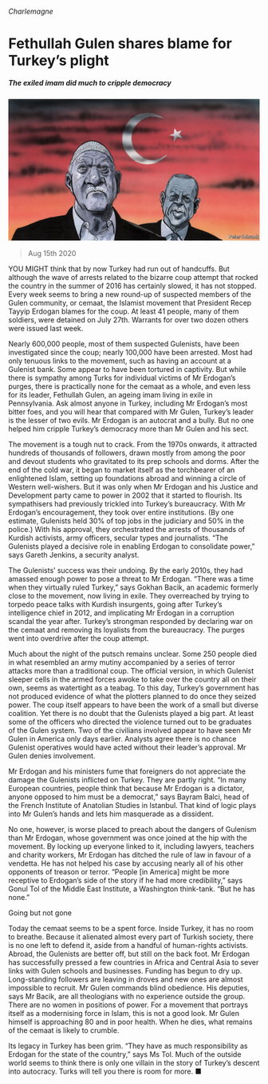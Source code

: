 ###### Charlemagne

# Fethullah Gulen shares blame for Turkey’s plight 

##### The exiled imam did much to cripple democracy 

![image](images/20200815_EUD000_0.jpg) 

> Aug 15th 2020 

YOU MIGHT think that by now Turkey had run out of handcuffs. But although the wave of arrests related to the bizarre coup attempt that rocked the country in the summer of 2016 has certainly slowed, it has not stopped. Every week seems to bring a new round-up of suspected members of the Gulen community, or cemaat, the Islamist movement that President Recep Tayyip Erdogan blames for the coup. At least 41 people, many of them soldiers, were detained on July 27th. Warrants for over two dozen others were issued last week.

Nearly 600,000 people, most of them suspected Gulenists, have been investigated since the coup; nearly 100,000 have been arrested. Most had only tenuous links to the movement, such as having an account at a Gulenist bank. Some appear to have been tortured in captivity. But while there is sympathy among Turks for individual victims of Mr Erdogan’s purges, there is practically none for the cemaat as a whole, and even less for its leader, Fethullah Gulen, an ageing imam living in exile in Pennsylvania. Ask almost anyone in Turkey, including Mr Erdogan’s most bitter foes, and you will hear that compared with Mr Gulen, Turkey’s leader is the lesser of two evils. Mr Erdogan is an autocrat and a bully. But no one helped him cripple Turkey’s democracy more than Mr Gulen and his sect.


The movement is a tough nut to crack. From the 1970s onwards, it attracted hundreds of thousands of followers, drawn mostly from among the poor and devout students who gravitated to its prep schools and dorms. After the end of the cold war, it began to market itself as the torchbearer of an enlightened Islam, setting up foundations abroad and winning a circle of Western well-wishers. But it was only when Mr Erdogan and his Justice and Development party came to power in 2002 that it started to flourish. Its sympathisers had previously trickled into Turkey’s bureaucracy. With Mr Erdogan’s encouragement, they took over entire institutions. (By one estimate, Gulenists held 30% of top jobs in the judiciary and 50% in the police.) With his approval, they orchestrated the arrests of thousands of Kurdish activists, army officers, secular types and journalists. “The Gulenists played a decisive role in enabling Erdogan to consolidate power,” says Gareth Jenkins, a security analyst.

The Gulenists’ success was their undoing. By the early 2010s, they had amassed enough power to pose a threat to Mr Erdogan. “There was a time when they virtually ruled Turkey,” says Gokhan Bacik, an academic formerly close to the movement, now living in exile. They overreached by trying to torpedo peace talks with Kurdish insurgents, going after Turkey’s intelligence chief in 2012, and implicating Mr Erdogan in a corruption scandal the year after. Turkey’s strongman responded by declaring war on the cemaat and removing its loyalists from the bureaucracy. The purges went into overdrive after the coup attempt.

Much about the night of the putsch remains unclear. Some 250 people died in what resembled an army mutiny accompanied by a series of terror attacks more than a traditional coup. The official version, in which Gulenist sleeper cells in the armed forces awoke to take over the country all on their own, seems as watertight as a teabag. To this day, Turkey’s government has not produced evidence of what the plotters planned to do once they seized power. The coup itself appears to have been the work of a small but diverse coalition. Yet there is no doubt that the Gulenists played a big part. At least some of the officers who directed the violence turned out to be graduates of the Gulen system. Two of the civilians involved appear to have seen Mr Gulen in America only days earlier. Analysts agree there is no chance Gulenist operatives would have acted without their leader’s approval. Mr Gulen denies involvement.

Mr Erdogan and his ministers fume that foreigners do not appreciate the damage the Gulenists inflicted on Turkey. They are partly right. “In many European countries, people think that because Mr Erdogan is a dictator, anyone opposed to him must be a democrat,” says Bayram Balci, head of the French Institute of Anatolian Studies in Istanbul. That kind of logic plays into Mr Gulen’s hands and lets him masquerade as a dissident.

No one, however, is worse placed to preach about the dangers of Gulenism than Mr Erdogan, whose government was once joined at the hip with the movement. By locking up everyone linked to it, including lawyers, teachers and charity workers, Mr Erdogan has ditched the rule of law in favour of a vendetta. He has not helped his case by accusing nearly all of his other opponents of treason or terror. “People [in America] might be more receptive to Erdogan’s side of the story if he had more credibility,” says Gonul Tol of the Middle East Institute, a Washington think-tank. “But he has none.”

Going but not gone

Today the cemaat seems to be a spent force. Inside Turkey, it has no room to breathe. Because it alienated almost every part of Turkish society, there is no one left to defend it, aside from a handful of human-rights activists. Abroad, the Gulenists are better off, but still on the back foot. Mr Erdogan has successfully pressed a few countries in Africa and Central Asia to sever links with Gulen schools and businesses. Funding has begun to dry up. Long-standing followers are leaving in droves and new ones are almost impossible to recruit. Mr Gulen commands blind obedience. His deputies, says Mr Bacik, are all theologians with no experience outside the group. There are no women in positions of power. For a movement that portrays itself as a modernising force in Islam, this is not a good look. Mr Gulen himself is approaching 80 and in poor health. When he dies, what remains of the cemaat is likely to crumble.

Its legacy in Turkey has been grim. “They have as much responsibility as Erdogan for the state of the country,” says Ms Tol. Much of the outside world seems to think there is only one villain in the story of Turkey’s descent into autocracy. Turks will tell you there is room for more. ■


